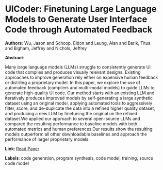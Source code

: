 # UICoder: Finetuning Large Language Models to Generate User Interface Code through Automated Feedback

**Authors**: Wu, Jason and Schoop, Eldon and Leung, Alan and Barik, Titus and Bigham, Jeffrey and Nichols, Jeffrey

**Abstract**:

Many large language models (LLMs) struggle to consistently generate UI code that compiles and produces visually relevant designs. Existing approaches to improve generation rely either on expensive human feedback or distilling a proprietary model. In this paper, we explore the use of automated feedback (compilers and multi-modal models) to guide LLMs to generate high-quality UI code. Our method starts with an existing LLM and iteratively produces improved models by self-generating a large synthetic dataset using an original model, applying automated tools to aggressively filter, score, and de-duplicate the data into a refined higher quality dataset, and producing a new LLM by finetuning the original on the refined dataset.We applied our approach to several open-source LLMs and compared the resulting performance to baseline models with both automated metrics and human preferences.Our results show the resulting models outperform all other downloadable baselines and approach the performance of larger proprietary models.

**Link**: [Read Paper](https://doi.org/10.18653/v1/2024.naacl-long.417)

**Labels**: code generation, program synthesis, code model, training, source code model
